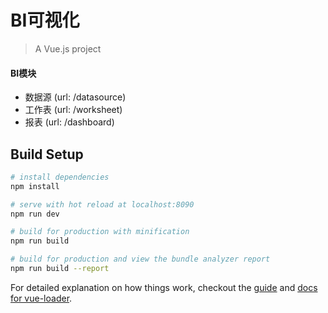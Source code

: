 # BI可视化

> A Vue.js project

#### BI模块
* 数据源 (url: /datasource)
* 工作表 (url: /worksheet)
* 报表 (url: /dashboard)

## Build Setup

``` bash
# install dependencies
npm install

# serve with hot reload at localhost:8090
npm run dev

# build for production with minification
npm run build

# build for production and view the bundle analyzer report
npm run build --report
```

For detailed explanation on how things work, checkout the [guide](http://vuejs-templates.github.io/webpack/) and [docs for vue-loader](http://vuejs.github.io/vue-loader).
